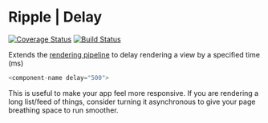 # Ripple | Delay
[![Coverage Status](https://coveralls.io/repos/rijs/delay/badge.svg?branch=master&service=github)](https://coveralls.io/github/rijs/delay?branch=master)
[![Build Status](https://travis-ci.org/rijs/delay.svg)](https://travis-ci.org/rijs/delay)

Extends the [rendering pipeline]() to delay rendering a view by a specified time (ms)

```js
<component-name delay="500">
```

This is useful to make your app feel more responsive. If you are rendering a long list/feed of things, consider turning it asynchronous to give your page breathing space to run smoother.
